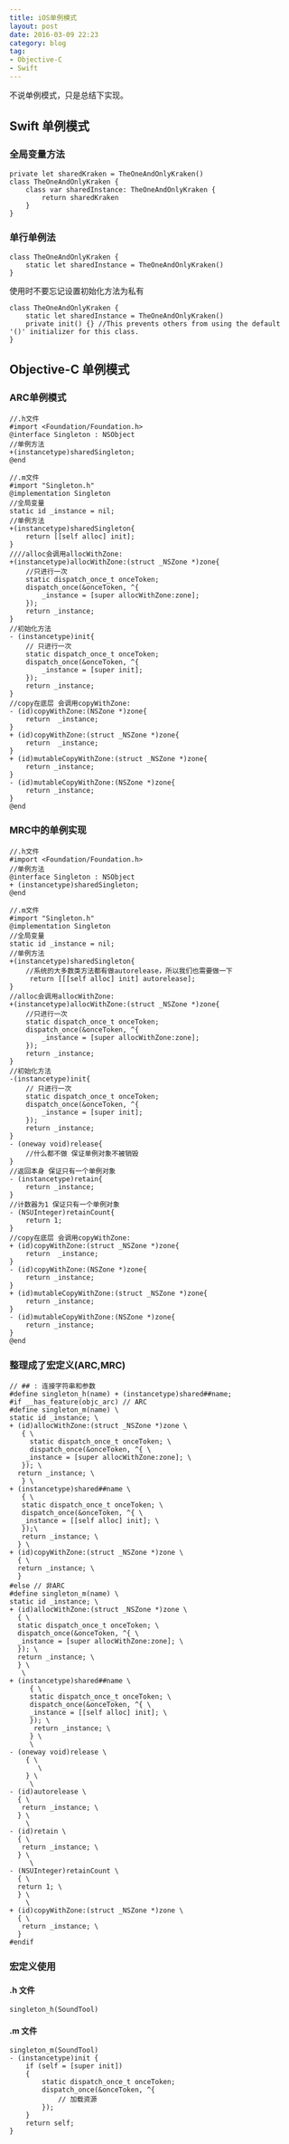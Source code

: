 ```yaml
---
title: iOS单例模式
layout: post
date: 2016-03-09 22:23
category: blog
tag:
- Objective-C
- Swift
---
```


不说单例模式，只是总结下实现。

## Swift 单例模式

### 全局变量方法

    private let sharedKraken = TheOneAndOnlyKraken()
    class TheOneAndOnlyKraken {
        class var sharedInstance: TheOneAndOnlyKraken {
            return sharedKraken
        }
    }


### 单行单例法

    class TheOneAndOnlyKraken {
        static let sharedInstance = TheOneAndOnlyKraken()
    }

使用时不要忘记设置初始化方法为私有

    class TheOneAndOnlyKraken {
        static let sharedInstance = TheOneAndOnlyKraken()
        private init() {} //This prevents others from using the default '()' initializer for this class.
    }


## Objective-C 单例模式

### ARC单例模式

    //.h文件
    #import <Foundation/Foundation.h>
    @interface Singleton : NSObject
    //单例方法
    +(instancetype)sharedSingleton;
    @end

    //.m文件
    #import "Singleton.h"
    @implementation Singleton
    //全局变量
    static id _instance = nil;
    //单例方法
    +(instancetype)sharedSingleton{
        return [[self alloc] init];
    }
    ////alloc会调用allocWithZone:
    +(instancetype)allocWithZone:(struct _NSZone *)zone{
        //只进行一次
        static dispatch_once_t onceToken;
        dispatch_once(&onceToken, ^{
            _instance = [super allocWithZone:zone];
        });
        return _instance;
    }
    //初始化方法
    - (instancetype)init{
        // 只进行一次
        static dispatch_once_t onceToken;
        dispatch_once(&onceToken, ^{
            _instance = [super init];
        });
        return _instance;
    }
    //copy在底层 会调用copyWithZone:
    - (id)copyWithZone:(NSZone *)zone{
        return  _instance;
    }
    + (id)copyWithZone:(struct _NSZone *)zone{
        return  _instance;
    }
    + (id)mutableCopyWithZone:(struct _NSZone *)zone{
        return _instance;
    }
    - (id)mutableCopyWithZone:(NSZone *)zone{
        return _instance;
    }
    @end


### MRC中的单例实现

    //.h文件
    #import <Foundation/Foundation.h>
    //单例方法
    @interface Singleton : NSObject
    + (instancetype)sharedSingleton;
    @end

    //.m文件
    #import "Singleton.h"
    @implementation Singleton
    //全局变量
    static id _instance = nil;
    //单例方法
    +(instancetype)sharedSingleton{
        //系统的大多数类方法都有做autorelease，所以我们也需要做一下
         return [[[self alloc] init] autorelease];
    }
    //alloc会调用allocWithZone:
    +(instancetype)allocWithZone:(struct _NSZone *)zone{
        //只进行一次
        static dispatch_once_t onceToken;
        dispatch_once(&onceToken, ^{
            _instance = [super allocWithZone:zone];
        });
        return _instance;
    }
    //初始化方法
    -(instancetype)init{
        // 只进行一次
        static dispatch_once_t onceToken;
        dispatch_once(&onceToken, ^{
            _instance = [super init];
        });
        return _instance;
    }
    - (oneway void)release{
        //什么都不做 保证单例对象不被销毁
    }
    //返回本身 保证只有一个单例对象
    - (instancetype)retain{
        return _instance;
    }
    //计数器为1 保证只有一个单例对象
    - (NSUInteger)retainCount{
        return 1;
    }
    //copy在底层 会调用copyWithZone:
    + (id)copyWithZone:(struct _NSZone *)zone{
        return  _instance;
    }
    - (id)copyWithZone:(NSZone *)zone{
        return _instance;
    }
    + (id)mutableCopyWithZone:(struct _NSZone *)zone{
        return _instance;
    }
    - (id)mutableCopyWithZone:(NSZone *)zone{
        return _instance;
    }
    @end

### 整理成了宏定义(ARC,MRC)

    // ## : 连接字符串和参数
    #define singleton_h(name) + (instancetype)shared##name;
    #if __has_feature(objc_arc) // ARC
    #define singleton_m(name) \
    static id _instance; \
    + (id)allocWithZone:(struct _NSZone *)zone \
       { \
         static dispatch_once_t onceToken; \
         dispatch_once(&onceToken, ^{ \
        _instance = [super allocWithZone:zone]; \
       }); \
      return _instance; \
       } \
    + (instancetype)shared##name \
       { \
       static dispatch_once_t onceToken; \
       dispatch_once(&onceToken, ^{ \
       _instance = [[self alloc] init]; \
       });\
       return _instance; \
      } \
    + (id)copyWithZone:(struct _NSZone *)zone \
      { \
      return _instance; \
      }
    #else // 非ARC
    #define singleton_m(name) \
    static id _instance; \
    + (id)allocWithZone:(struct _NSZone *)zone \
      { \
      static dispatch_once_t onceToken; \
      dispatch_once(&onceToken, ^{ \
      _instance = [super allocWithZone:zone]; \
      }); \
      return _instance; \
      } \
       \
    + (instancetype)shared##name \
         { \
         static dispatch_once_t onceToken; \
         dispatch_once(&onceToken, ^{ \
         _instance = [[self alloc] init]; \
         }); \
          return _instance; \
         } \
         \
    - (oneway void)release \
        { \
           \
        } \
         \
    - (id)autorelease \
      { \
       return _instance; \
      } \
        \
    - (id)retain \
      { \
       return _instance; \
      } \
         \
    - (NSUInteger)retainCount \
      { \
      return 1; \
      } \
        \
    + (id)copyWithZone:(struct _NSZone *)zone \
      { \
       return _instance; \
      }
    #endif


### 宏定义使用

#### .h 文件

    singleton_h(SoundTool)

#### .m 文件

    singleton_m(SoundTool)
    - (instancetype)init {
        if (self = [super init])
        {
            static dispatch_once_t onceToken;
            dispatch_once(&onceToken, ^{
                // 加载资源
            });
        }
        return self;
    }

